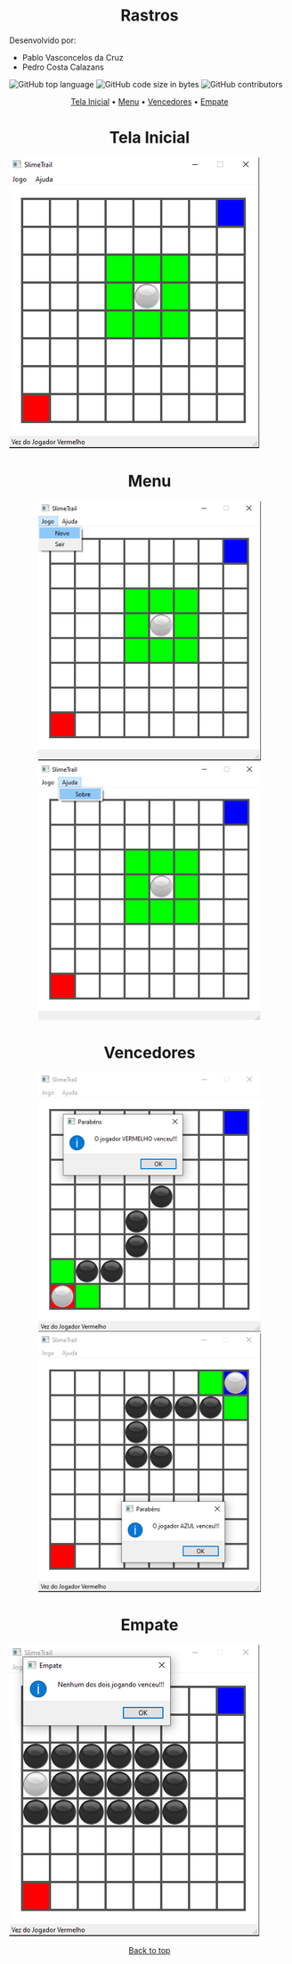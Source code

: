 <h1 align="center"> Rastros</h1


Desenvolvido por: 

- Pablo Vasconcelos da Cruz
- Pedro Costa Calazans

![GitHub top language](https://img.shields.io/github/languages/top/Pablo321123/Rastros?color=%23f0260f&logo=c%2B%2B) ![GitHub code size in bytes](https://img.shields.io/github/languages/code-size/Pablo321123/Rastros) ![GitHub contributors](https://img.shields.io/github/contributors/Pablo321123/Rastros?logo=github)

<p align="center">  <a href="#tela-inicial">Tela Inicial</a> •  <a href="#menu">Menu</a> •   <a href="#vencedores">Vencedores</a> •   <a href="#empate">Empate</a>

<h1 align="center">Tela Inicial</h1>

![telaInicial](printsGame/telaInicial.png)

<h1 align="center">Menu</h1>

<p align="middle"> 
    <img src="printsGame/menuJogo.png" width="400"/>
    <img src="printsGame/menuAjuda.png" width="400"/>
</p>

<h1 align="center">Vencedores</h1>

<p align="middle"> 
    <img src="printsGame/redWin.png" width="400"/>
    <img src="printsGame/blueWin.png" width="400"/>
</p>

<h1 align="center">Empate</h1>

![empate](printsGame/empate.png)

<p align="center"><a href="#rastros">Back to top</a></p>

